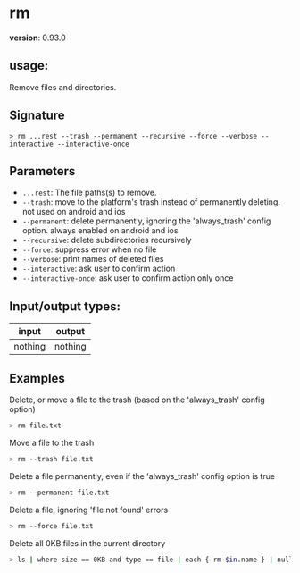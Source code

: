 # rm

**version**: 0.93.0

## **usage**:

Remove files and directories.

## Signature

`> rm ...rest --trash --permanent --recursive --force --verbose --interactive --interactive-once`

## Parameters

- `...rest`: The file paths(s) to remove.
- `--trash`: move to the platform's trash instead of permanently deleting. not used on android and ios
- `--permanent`: delete permanently, ignoring the 'always_trash' config option. always enabled on android and ios
- `--recursive`: delete subdirectories recursively
- `--force`: suppress error when no file
- `--verbose`: print names of deleted files
- `--interactive`: ask user to confirm action
- `--interactive-once`: ask user to confirm action only once

## Input/output types:

| input   | output  |
| ------- | ------- |
| nothing | nothing |

## Examples

Delete, or move a file to the trash (based on the 'always_trash' config option)

```bash
> rm file.txt
```

Move a file to the trash

```bash
> rm --trash file.txt
```

Delete a file permanently, even if the 'always_trash' config option is true

```bash
> rm --permanent file.txt
```

Delete a file, ignoring 'file not found' errors

```bash
> rm --force file.txt
```

Delete all 0KB files in the current directory

```bash
> ls | where size == 0KB and type == file | each { rm $in.name } | null
```
